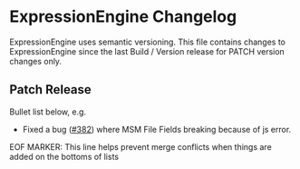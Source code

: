 # ExpressionEngine Changelog

ExpressionEngine uses semantic versioning. This file contains changes to ExpressionEngine since the last Build / Version release for PATCH version changes only.

## Patch Release

Bullet list below, e.g.
   - Fixed a bug ([#382](https://github.com/ExpressionEngine/ExpressionEngine/issues/382)) where MSM File Fields breaking because of js error.



EOF MARKER: This line helps prevent merge conflicts when things are
added on the bottoms of lists
